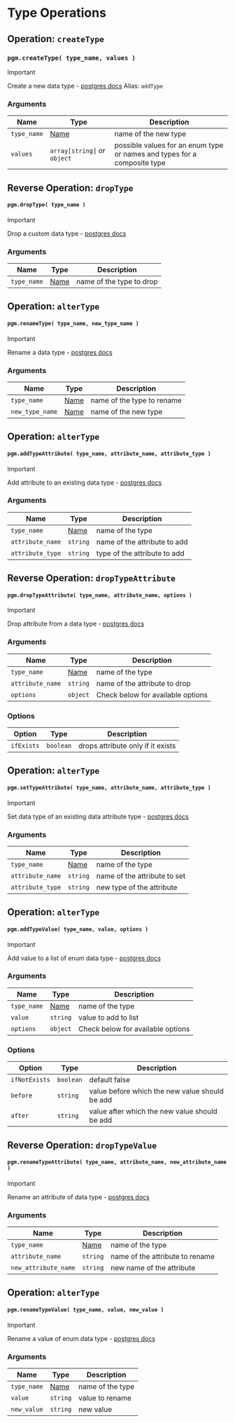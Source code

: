 # Type Operations

## Operation: `createType`

### `pgm.createType( type_name, values )`

> [!IMPORTANT]
> Create a new data type - [postgres docs](http://www.postgresql.org/docs/current/static/sql-createtype.html)
> Alias: `addType`

### Arguments

| Name        | Type                        | Description                                                              |
| ----------- | --------------------------- | ------------------------------------------------------------------------ |
| `type_name` | [Name](/migrations/#type)   | name of the new type                                                     |
| `values`    | `array[string]` or `object` | possible values for an enum type or names and types for a composite type |

## Reverse Operation: `dropType`

#### `pgm.dropType( type_name )`

> [!IMPORTANT]
> Drop a custom data type - [postgres docs](http://www.postgresql.org/docs/current/static/sql-droptype.html)

### Arguments

| Name        | Type                      | Description              |
| ----------- | ------------------------- | ------------------------ |
| `type_name` | [Name](/migrations/#type) | name of the type to drop |

## Operation: `alterType`

#### `pgm.renameType( type_name, new_type_name )`

> [!IMPORTANT]
> Rename a data type - [postgres docs](http://www.postgresql.org/docs/current/static/sql-altertype.html)

### Arguments

| Name            | Type                      | Description                |
| --------------- | ------------------------- | -------------------------- |
| `type_name`     | [Name](/migrations/#type) | name of the type to rename |
| `new_type_name` | [Name](/migrations/#type) | name of the new type       |

## Operation: `alterType`

#### `pgm.addTypeAttribute( type_name, attribute_name, attribute_type )`

> [!IMPORTANT]
> Add attribute to an existing data
> type - [postgres docs](http://www.postgresql.org/docs/current/static/sql-altertype.html)

### Arguments

| Name             | Type                      | Description                  |
| ---------------- | ------------------------- | ---------------------------- |
| `type_name`      | [Name](/migrations/#type) | name of the type             |
| `attribute_name` | `string`                  | name of the attribute to add |
| `attribute_type` | `string`                  | type of the attribute to add |

## Reverse Operation: `dropTypeAttribute`

#### `pgm.dropTypeAttribute( type_name, attribute_name, options )`

> [!IMPORTANT]
> Drop attribute from a data type - [postgres docs](http://www.postgresql.org/docs/current/static/sql-altertype.html)

### Arguments

| Name             | Type                      | Description                       |
| ---------------- | ------------------------- | --------------------------------- |
| `type_name`      | [Name](/migrations/#type) | name of the type                  |
| `attribute_name` | `string`                  | name of the attribute to drop     |
| `options`        | `object`                  | Check below for available options |

### Options

| Option     | Type      | Description                       |
| ---------- | --------- | --------------------------------- |
| `ifExists` | `boolean` | drops attribute only if it exists |

## Operation: `alterType`

#### `pgm.setTypeAttribute( type_name, attribute_name, attribute_type )`

> [!IMPORTANT]
> Set data type of an existing data attribute
> type - [postgres docs](http://www.postgresql.org/docs/current/static/sql-altertype.html)

### Arguments

| Name             | Type                      | Description                  |
| ---------------- | ------------------------- | ---------------------------- |
| `type_name`      | [Name](/migrations/#type) | name of the type             |
| `attribute_name` | `string`                  | name of the attribute to set |
| `attribute_type` | `string`                  | new type of the attribute    |

## Operation: `alterType`

#### `pgm.addTypeValue( type_name, value, options )`

> [!IMPORTANT]
> Add value to a list of enum data
> type - [postgres docs](http://www.postgresql.org/docs/current/static/sql-altertype.html)

### Arguments

| Name        | Type                      | Description                       |
| ----------- | ------------------------- | --------------------------------- |
| `type_name` | [Name](/migrations/#type) | name of the type                  |
| `value`     | `string`                  | value to add to list              |
| `options`   | `object`                  | Check below for available options |

### Options

| Option        | Type      | Description                                    |
| ------------- | --------- | ---------------------------------------------- |
| `ifNotExists` | `boolean` | default false                                  |
| `before`      | `string`  | value before which the new value should be add |
| `after`       | `string`  | value after which the new value should be add  |

## Reverse Operation: `dropTypeValue`

#### `pgm.renameTypeAttribute( type_name, attribute_name, new_attribute_name )`

> [!IMPORTANT]
> Rename an attribute of data type - [postgres docs](http://www.postgresql.org/docs/current/static/sql-altertype.html)

### Arguments

| Name                 | Type                      | Description                     |
| -------------------- | ------------------------- | ------------------------------- |
| `type_name`          | [Name](/migrations/#type) | name of the type                |
| `attribute_name`     | `string`                  | name of the attribute to rename |
| `new_attribute_name` | `string`                  | new name of the attribute       |

## Operation: `alterType`

#### `pgm.renameTypeValue( type_name, value, new_value )`

> [!IMPORTANT]
> Rename a value of enum data type - [postgres docs](https://www.postgresql.org/docs/current/static/sql-altertype.html)

### Arguments

| Name        | Type                      | Description      |
| ----------- | ------------------------- | ---------------- |
| `type_name` | [Name](/migrations/#type) | name of the type |
| `value`     | `string`                  | value to rename  |
| `new_value` | `string`                  | new value        |

